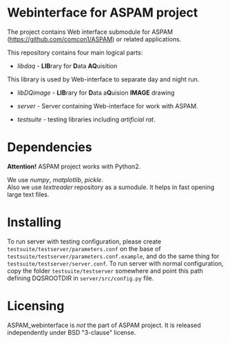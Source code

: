 # Webinterface for ASPAM project

The project contains Web interface submodule for ASPAM
(https://github.com/comcon1/ASPAM) or related applications.

This repository contains four main logical parts:

*  *libdaq* - **LIB**rary for **D**ata **AQ**uisition

This library is used by Web-interface to separate day and night run.

* *libDQimage* - **LIB**rary for **D**ata a**Q**uision **IMAGE** drawing

* *server* - Server containing Web-interface for work with ASPAM.

* *testsuite* - testing libraries including *artificial rat*. 

# Dependencies

**Attention!** ASPAM project works with Python2.

We use _numpy_, _matplotlib_, _pickle_.  
Also we use _textreader_ repository as a sumodule. It helps in fast opening 
large text files.

# Installing

To run server with testing configuration, please create `testsuite/testserver/parameters.conf` on the base of `testsuite/testserver/parameters.conf.example`, and do the same thing for `testsuite/testserver/server.conf`. To run server with normal configuration, copy the folder `testsuite/testserver` somewhere and point this path defining DQSROOTDIR in `server/src/config.py` file.

# Licensing

ASPAM\_webinterface is *not* the part of ASPAM project. 
It is released independently under BSD "3-clause" license.


